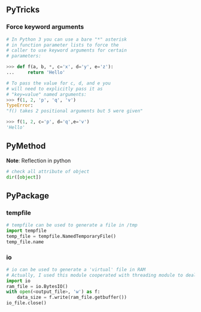 ## PyTricks

### Force keyword arguments

``` python
# In Python 3 you can use a bare "*" asterisk
# in function parameter lists to force the
# caller to use keyword arguments for certain
# parameters:

>>> def f(a, b, *, c='x', d='y', e='z'):
...     return 'Hello'

# To pass the value for c, d, and e you 
# will need to explicitly pass it as 
# "key=value" named arguments:
>>> f(1, 2, 'p', 'q', 'v')
TypeError: 
"f() takes 2 positional arguments but 5 were given"

>>> f(1, 2, c='p', d='q',e='v')
'Hello'
```



## PyMethod

**Note**: Reflection in python

``` python
# check all attribute of object
dir([object])
```



## PyPackage

### tempfile

``` python
# tempfile can be used to generate a file in /tmp
import tempfile
temp_file = tempfile.NamedTemporaryFile()
temp_file.name
```

### io

``` python
# io can be used to generate a 'virtual' file in RAM
# Actually, I used this module cooperated with threading module to dealing with low disk speed
import io
ram_file = io.BytesIO()
with open(<output_file>, 'w') as f:
    data_size = f.write(ram_file.getbuffer())
io_file.close()
```

